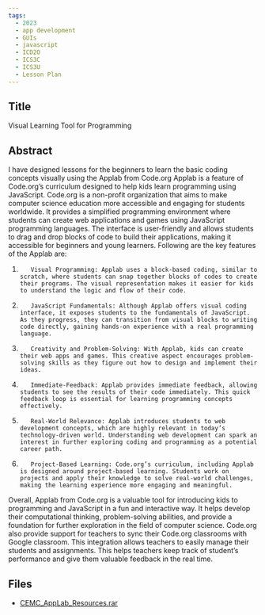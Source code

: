 ```yaml
---
tags:
  - 2023
  - app development
  - GUIs
  - javascript
  - ICD2O
  - ICS3C
  - ICS3U
  - Lesson Plan
---
```

    
## Title

Visual Learning Tool for Programming

## Abstract

I have designed lessons for the beginners to learn the basic coding concepts visually using the Applab from Code.org
Applab is a feature of Code.org’s curriculum designed to help kids learn programming using JavaScript. Code.org is a non-profit organization that aims to make computer science education more accessible and engaging for students worldwide. It provides a simplified programming environment where students can create web applications and games using JavaScript programming languages. The interface is user-friendly and allows students to drag and drop blocks of code to build their applications, making it accessible for beginners and young learners. Following are the key features of the Applab are:
1.        Visual Programming: Applab uses a block-based coding, similar to scratch, where students can snap together blocks of codes to create their programs. The visual representation makes it easier for kids to understand the logic and flow of their code.
2.        JavaScript Fundamentals: Although Applab offers visual coding interface, it exposes students to the fundamentals of JavaScript. As they progress, they can transition from visual blocks to writing code directly, gaining hands-on experience with a real programming language.
3.        Creativity and Problem-Solving: With Applab, kids can create their web apps and games. This creative aspect encourages problem-solving skills as they figure out how to design and implement their ideas.
4.        Immediate-Feedback: Applab provides immediate feedback, allowing students to see the results of their code immediately. This quick feedback loop is essential for learning programming concepts effectively.
5.        Real-World Relevance: Applab introduces students to web development concepts, which are highly relevant in today’s technology-driven world. Understanding web development can spark an interest in further exploring coding and programming as a potential career path.
6.        Project-Based Learning: Code.org’s curriculum, including Applab is designed around project-based learning. Students work on projects and apply their knowledge to solve real-world challenges, making the learning experience more engaging and meaningful.
Overall, Applab from Code.org is a valuable tool for introducing kids to programming and JavaScript in a fun and interactive way. It helps develop their computational thinking, problem-solving abilities, and provide a foundation for further exploration in the field of computer science. Code.org also provide support for teachers to sync their Code.org classrooms with Google classroom. This integration allows teachers to easily manage their students and assignments. This helps teachers keep track of student’s performance and give them valuable feedback in the real time.

## Files

- [CEMC_AppLab_Resources.rar](resources/2023/Muhammad_Khurram/CEMC_AppLab_Resources.rar)
